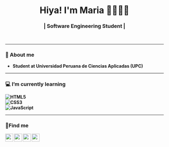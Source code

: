 
<h1 align="center"> Hiya! I'm Maria     👋👩🏽‍💻 </h1>
<h3 align="center">| Software Engineering Student |</h3> <br>

---------------------------------------------------------------------------------------------------------------------------------------------------------------------------------

### 📓 About me
-  **Student at Universidad Peruana de Ciencias Aplicadas (UPC)** 
 
---------------------------------------------------------------------------------------------------------------------------------------------------------------------------------

### 💻 I’m currently learning

**![HTML5](https://img.shields.io/badge/-HTML5-000000?style=for-the-badge&logo=HTML5)** <br>
**![CSS3](https://img.shields.io/badge/-CSS3-000000?style=for-the-badge&logo=CSS3)**<br>
**![JavaScript](https://img.shields.io/badge/-JavaScript-000000?style=for-the-badge&logo=javascript)**


---------------------------------------------------------------------------------------------------------------------------------------------------------------------------------
### 📱Find me
<a href="https://twitter.com/Mariah15101" alt="Twitter" > <img align="left" src="https://github.com/nitish-awasthi/nitish-awasthi/blob/master/twitter.png" height="25" width="25"> </a>   

<a href="https://www.facebook.com/Maria-Alexandra-Ahuanari-Murayari" alt="Facebook"> <img align="left" src="https://github.com/nitish-awasthi/nitish-awasthi/blob/master/1024px-Facebook_Logo_(2019).png" height="25" width="25"></a>

<a href="https://www.instagram.com/mitsuki.3107" alt="Instagram"><img align="left" src="https://github.com/nitish-awasthi/nitish-awasthi/blob/master/instagram-logo-png-transparent-background-hd-3.png" height="25" width="25"></a>

<a href="mailto:alexandramisw@gmail.com" alt="Contact me"> <img align="left" src="https://github.com/nitish-awasthi/nitish-awasthi/blob/master/gmail-512.webp" height="25" width="25"></a>
 
